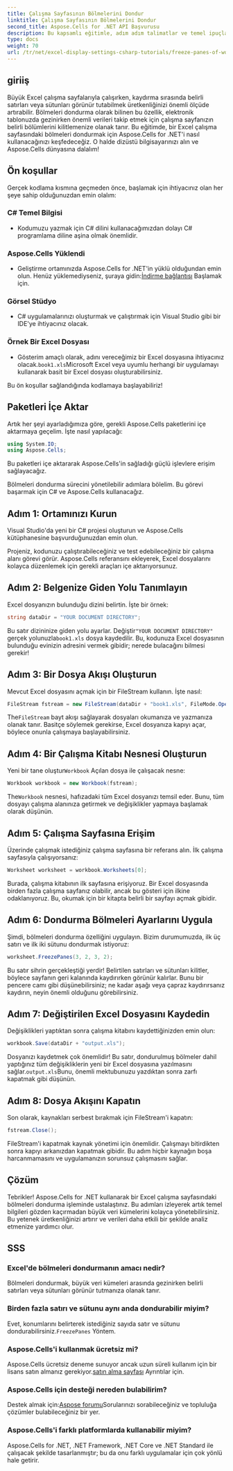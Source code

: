 ```yaml
---
title: Çalışma Sayfasının Bölmelerini Dondur
linktitle: Çalışma Sayfasının Bölmelerini Dondur
second_title: Aspose.Cells for .NET API Başvurusu
description: Bu kapsamlı eğitimle, adım adım talimatlar ve temel ipuçlarıyla birlikte Aspose.Cells for .NET kullanarak Excel'de bölmeleri nasıl donduracağınızı öğrenin.
type: docs
weight: 70
url: /tr/net/excel-display-settings-csharp-tutorials/freeze-panes-of-worksheet/
---
```

## giriiş

Büyük Excel çalışma sayfalarıyla çalışırken, kaydırma sırasında belirli satırları veya sütunları görünür tutabilmek üretkenliğinizi önemli ölçüde artırabilir. Bölmeleri dondurma olarak bilinen bu özellik, elektronik tablonuzda gezinirken önemli verileri takip etmek için çalışma sayfanızın belirli bölümlerini kilitlemenize olanak tanır. Bu eğitimde, bir Excel çalışma sayfasındaki bölmeleri dondurmak için Aspose.Cells for .NET'i nasıl kullanacağınızı keşfedeceğiz. O halde dizüstü bilgisayarınızı alın ve Aspose.Cells dünyasına dalalım!

## Ön koşullar

Gerçek kodlama kısmına geçmeden önce, başlamak için ihtiyacınız olan her şeye sahip olduğunuzdan emin olalım:

### C# Temel Bilgisi
- Kodumuzu yazmak için C# dilini kullanacağımızdan dolayı C# programlama diline aşina olmak önemlidir.

### Aspose.Cells Yüklendi
-  Geliştirme ortamınızda Aspose.Cells for .NET'in yüklü olduğundan emin olun. Henüz yüklemediyseniz, şuraya gidin:[İndirme bağlantısı](https://releases.aspose.com/cells/net/) Başlamak için.

### Görsel Stüdyo
- C# uygulamalarınızı oluşturmak ve çalıştırmak için Visual Studio gibi bir IDE'ye ihtiyacınız olacak.

### Örnek Bir Excel Dosyası
- Gösterim amaçlı olarak, adını vereceğimiz bir Excel dosyasına ihtiyacınız olacak.`book1.xls`Microsoft Excel veya uyumlu herhangi bir uygulamayı kullanarak basit bir Excel dosyası oluşturabilirsiniz.

Bu ön koşullar sağlandığında kodlamaya başlayabiliriz!

## Paketleri İçe Aktar

Artık her şeyi ayarladığımıza göre, gerekli Aspose.Cells paketlerini içe aktarmaya geçelim. İşte nasıl yapılacağı:

```csharp
using System.IO;
using Aspose.Cells;
```

Bu paketleri içe aktararak Aspose.Cells'in sağladığı güçlü işlevlere erişim sağlayacağız.

Bölmeleri dondurma sürecini yönetilebilir adımlara bölelim. Bu görevi başarmak için C# ve Aspose.Cells kullanacağız.

## Adım 1: Ortamınızı Kurun

Visual Studio'da yeni bir C# projesi oluşturun ve Aspose.Cells kütüphanesine başvurduğunuzdan emin olun.

Projeniz, kodunuzu çalıştırabileceğiniz ve test edebileceğiniz bir çalışma alanı görevi görür. Aspose.Cells referansını ekleyerek, Excel dosyalarını kolayca düzenlemek için gerekli araçları içe aktarıyorsunuz.

## Adım 2: Belgenize Giden Yolu Tanımlayın

Excel dosyanızın bulunduğu dizini belirtin. İşte bir örnek:

```csharp
string dataDir = "YOUR DOCUMENT DIRECTORY";
```

 Bu satır dizininize giden yolu ayarlar. Değiştir`"YOUR DOCUMENT DIRECTORY"` gerçek yolunuzla`book1.xls` dosya kaydedilir. Bu, kodunuza Excel dosyasının bulunduğu evinizin adresini vermek gibidir; nerede bulacağını bilmesi gerekir!

## Adım 3: Bir Dosya Akışı Oluşturun

Mevcut Excel dosyasını açmak için bir FileStream kullanın. İşte nasıl:

```csharp
FileStream fstream = new FileStream(dataDir + "book1.xls", FileMode.Open);
```

 The`FileStream` bayt akışı sağlayarak dosyaları okumanıza ve yazmanıza olanak tanır. Basitçe söylemek gerekirse, Excel dosyanıza kapıyı açar, böylece onunla çalışmaya başlayabilirsiniz.

## Adım 4: Bir Çalışma Kitabı Nesnesi Oluşturun

 Yeni bir tane oluştur`Workbook` Açılan dosya ile çalışacak nesne:

```csharp
Workbook workbook = new Workbook(fstream);
```

 The`Workbook` nesnesi, hafızadaki tüm Excel dosyanızı temsil eder. Bunu, tüm dosyayı çalışma alanınıza getirmek ve değişiklikler yapmaya başlamak olarak düşünün.

## Adım 5: Çalışma Sayfasına Erişim

Üzerinde çalışmak istediğiniz çalışma sayfasına bir referans alın. İlk çalışma sayfasıyla çalışıyorsanız:

```csharp
Worksheet worksheet = workbook.Worksheets[0];
```

Burada, çalışma kitabının ilk sayfasına erişiyoruz. Bir Excel dosyasında birden fazla çalışma sayfanız olabilir, ancak bu gösteri için ilkine odaklanıyoruz. Bu, okumak için bir kitapta belirli bir sayfayı açmak gibidir.

## Adım 6: Dondurma Bölmeleri Ayarlarını Uygula

Şimdi, bölmeleri dondurma özelliğini uygulayın. Bizim durumumuzda, ilk üç satırı ve ilk iki sütunu dondurmak istiyoruz:

```csharp
worksheet.FreezePanes(3, 2, 3, 2);
```

Bu satır sihrin gerçekleştiği yerdir! Belirtilen satırları ve sütunları kilitler, böylece sayfanın geri kalanında kaydırırken görünür kalırlar. Bunu bir pencere camı gibi düşünebilirsiniz; ne kadar aşağı veya çapraz kaydırırsanız kaydırın, neyin önemli olduğunu görebilirsiniz.

## Adım 7: Değiştirilen Excel Dosyasını Kaydedin

Değişiklikleri yaptıktan sonra çalışma kitabını kaydettiğinizden emin olun:

```csharp
workbook.Save(dataDir + "output.xls");
```

 Dosyanızı kaydetmek çok önemlidir! Bu satır, dondurulmuş bölmeler dahil yaptığınız tüm değişikliklerin yeni bir Excel dosyasına yazılmasını sağlar.`output.xls`Bunu, önemli mektubunuzu yazdıktan sonra zarfı kapatmak gibi düşünün.

## Adım 8: Dosya Akışını Kapatın

Son olarak, kaynakları serbest bırakmak için FileStream'i kapatın:

```csharp
fstream.Close();
```

FileStream'i kapatmak kaynak yönetimi için önemlidir. Çalışmayı bitirdikten sonra kapıyı arkanızdan kapatmak gibidir. Bu adım hiçbir kaynağın boşa harcanmamasını ve uygulamanızın sorunsuz çalışmasını sağlar.

## Çözüm

Tebrikler! Aspose.Cells for .NET kullanarak bir Excel çalışma sayfasındaki bölmeleri dondurma işleminde ustalaştınız. Bu adımları izleyerek artık temel bilgileri gözden kaçırmadan büyük veri kümelerini kolayca yönetebilirsiniz. Bu yetenek üretkenliğinizi artırır ve verileri daha etkili bir şekilde analiz etmenize yardımcı olur.

## SSS

### Excel'de bölmeleri dondurmanın amacı nedir?
Bölmeleri dondurmak, büyük veri kümeleri arasında gezinirken belirli satırları veya sütunları görünür tutmanıza olanak tanır.

### Birden fazla satırı ve sütunu aynı anda dondurabilir miyim?
 Evet, konumlarını belirterek istediğiniz sayıda satır ve sütunu dondurabilirsiniz.`FreezePanes` Yöntem.

### Aspose.Cells'i kullanmak ücretsiz mi?
Aspose.Cells ücretsiz deneme sunuyor ancak uzun süreli kullanım için bir lisans satın almanız gerekiyor.[satın alma sayfası](https://purchase.aspose.com/buy) Ayrıntılar için.

### Aspose.Cells için desteği nereden bulabilirim?
 Destek almak için:[Aspose forumu](https://forum.aspose.com/c/cells/9)Sorularınızı sorabileceğiniz ve topluluğa çözümler bulabileceğiniz bir yer.

### Aspose.Cells'i farklı platformlarda kullanabilir miyim?
Aspose.Cells for .NET, .NET Framework, .NET Core ve .NET Standard ile çalışacak şekilde tasarlanmıştır; bu da onu farklı uygulamalar için çok yönlü hale getirir.